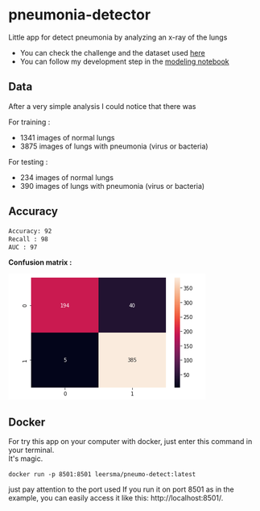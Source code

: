 # pneumonia-detector
Little app for detect pneumonia by analyzing an x-ray of the lungs

- You can check the challenge and the dataset used [here](pneumonia_challenge.ipynb)  
- You can follow my development step in the [modeling notebook](pneumonia_modeling.ipynb)


## Data

After a very simple analysis I could notice that there was

For training : 
 - 1341 images of normal lungs
 - 3875 images of lungs with pneumonia (virus or bacteria)

For testing : 
 - 234 images of normal lungs
 - 390 images of lungs with pneumonia (virus or bacteria)

## Accuracy

```
Accuracy: 92
Recall : 98
AUC : 97
```

**Confusion matrix :**

![Consufion matrix](assets/cm.png)

## Docker

For try this app on your computer with docker, just enter this command in your terminal.   
It's magic.

```docker
docker run -p 8501:8501 leersma/pneumo-detect:latest
```
just pay attention to the port used
If you run it on port 8501 as in the example, you can easily access it like this: http://localhost:8501/.

